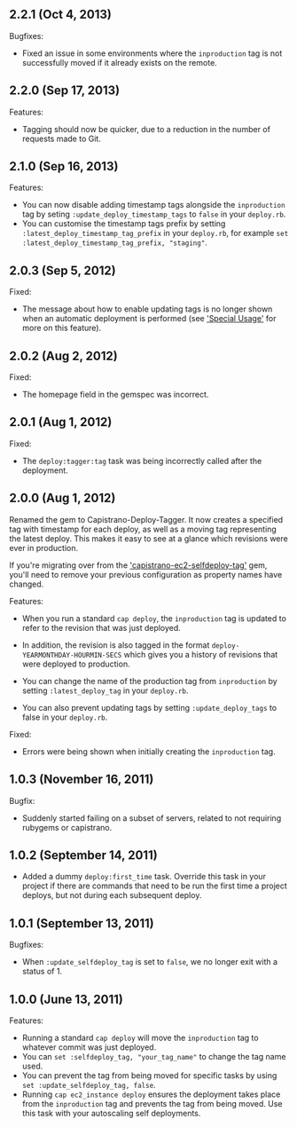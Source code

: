 ## 2.2.1 (Oct 4, 2013)

Bugfixes:

  - Fixed an issue in some environments where the `inproduction` tag is not successfully moved if it already exists on the remote.

## 2.2.0 (Sep 17, 2013)

Features:

  - Tagging should now be quicker, due to a reduction in the number of requests made to Git.

## 2.1.0 (Sep 16, 2013)

Features:

  - You can now disable adding timestamp tags alongside the `inproduction` tag by seting `:update_deploy_timestamp_tags` to `false` in your `deploy.rb`.
  - You can customise the timestamp tags prefix by setting `:latest_deploy_timestamp_tag_prefix` in your `deploy.rb`, for example `set :latest_deploy_timestamp_tag_prefix, "staging"`.

## 2.0.3 (Sep 5, 2012)

Fixed:

  - The message about how to enable updating tags is no longer shown when an automatic deployment is performed (see ['Special Usage'](https://github.com/forward/capistrano-deploy-tagger/blob/master/readme.md#special-usage) for more on this feature).

## 2.0.2 (Aug 2, 2012)

Fixed:

  - The homepage field in the gemspec was incorrect.

## 2.0.1 (Aug 1, 2012)

Fixed:

  - The `deploy:tagger:tag` task was being incorrectly called after the deployment.

## 2.0.0 (Aug 1, 2012)

Renamed the gem to Capistrano-Deploy-Tagger. It now creates a specified tag with timestamp for each deploy, as well as a moving tag representing the latest deploy. This makes it easy to see at a glance which revisions were ever in production.

If you're migrating over from the ['capistrano-ec2-selfdeploy-tag'](https://rubygems.org/gems/capistrano-ec2-selfdeploy-tag) gem, you'll need to remove your previous configuration as property names have changed.

Features:

  - When you run a standard `cap deploy`, the `inproduction` tag is updated to refer to the revision that was just deployed.

  - In addition, the revision is also tagged in the format `deploy-YEARMONTHDAY-HOURMIN-SECS` which gives you a history of revisions that were deployed to production.

  - You can change the name of the production tag from `inproduction` by setting `:latest_deploy_tag` in your `deploy.rb`.

  - You can also prevent updating tags by setting `:update_deploy_tags` to false in your `deploy.rb`.

Fixed:
 
 - Errors were being shown when initially creating the `inproduction` tag.

## 1.0.3 (November 16, 2011)

Bugfix:

  - Suddenly started failing on a subset of servers, related to not requiring rubygems or capistrano.

## 1.0.2 (September 14, 2011)

  - Added a dummy `deploy:first_time` task. Override this task in your project if there are commands that need to be run the first time a project deploys, but not during each subsequent deploy.

## 1.0.1 (September 13, 2011)

Bugfixes:

  - When `:update_selfdeploy_tag` is set to `false`, we no longer exit with a status of 1.

## 1.0.0 (June 13, 2011)

Features:

  - Running a standard `cap deploy` will move the `inproduction` tag to whatever commit was just deployed.
  - You can `set :selfdeploy_tag, "your_tag_name"` to change the tag name used.
  - You can prevent the tag from being moved for specific tasks by using `set :update_selfdeploy_tag, false`.
  - Running `cap ec2_instance deploy` ensures the deployment takes place from the `inproduction` tag and prevents the tag from being moved. Use this task with your autoscaling self deployments.